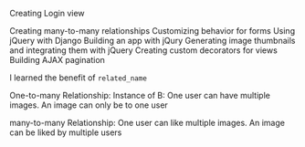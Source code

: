 Creating Login view

Creating many-to-many relationships
Customizing behavior for forms
Using jQuery with Django
Building an app with jQury
Generating image thumbnails and integrating them with jQuery
Creating custom decorators for views
Building AJAX pagination

I learned the benefit of `related_name `

One-to-many Relationship:
Instance of B:
One user can have multiple images.
An image can only be to one user

many-to-many Relationship:
One user can like multiple images.
An image can be liked by multiple users
